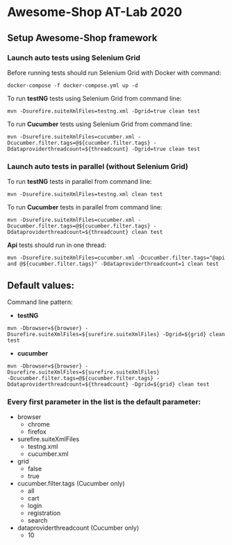 # Awesome-Shop AT-Lab 2020

## Setup Awesome-Shop framework

### Launch auto tests using Selenium Grid

Before running tests should run Selenium Grid with Docker with command:

```
docker-compose -f docker-compose.yml up -d
```

To run **testNG** tests using Selenium Grid from command line:

```
mvn -Dsurefire.suiteXmlFiles=testng.xml -Dgrid=true clean test
```

To run **Cucumber** tests using Selenium Grid from command line:

```
mvn -Dsurefire.suiteXmlFiles=cucumber.xml -Dcucumber.filter.tags=@${cucumber.filter.tags} -Ddataproviderthreadcount=${threadcount} -Dgrid=true clean test
```

### Launch auto tests in parallel (without Selenium Grid)

To run **testNG** tests in parallel from command line:

```
mvn -Dsurefire.suiteXmlFiles=testng.xml clean test
```

To run **Cucumber** tests in parallel from command line:

```
mvn -Dsurefire.suiteXmlFiles=cucumber.xml -Dcucumber.filter.tags=@${cucumber.filter.tags} -Ddataproviderthreadcount=${threadcount} clean test
```

**Api** tests should run in one thread:
```
mvn -Dsurefire.suiteXmlFiles=cucumber.xml -Dcucumber.filter.tags="@api and @${cucumber.filter.tags}" -Ddataproviderthreadcount=1 clean test
```

## Default values:

Command line pattern:

* **testNG**

```
mvn -Dbrowser=${browser} -Dsurefire.suiteXmlFiles=${surefire.suiteXmlFiles} -Dgrid=${grid} clean test
```

* **cucumber**

```
mvn -Dbrowser=${browser} -Dsurefire.suiteXmlFiles=${surefire.suiteXmlFiles} 
-Dcucumber.filter.tags=@${cucumber.filter.tags} -Ddataproviderthreadcount=${threadcount} -Dgrid=${grid} clean test
```

### Every first parameter in the list is the default parameter:

* browser
  - chrome
  - firefox
* surefire.suiteXmlFiles
  - testng.xml
  - cucumber.xml
* grid
  - false
  - true
* cucumber.filter.tags (Cucumber only)
  - all
  - cart
  - login
  - registration
  - search
* dataproviderthreadcount (Cucumber only)
  - 10
  